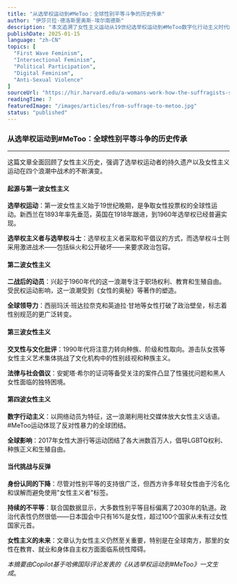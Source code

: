 ```yaml
---
title: "从选举权运动到#MeToo：全球性别平等斗争的历史传承"
author: "伊莎贝拉·德洛斯里奥斯·埃尔南德斯"
description: "本文追溯了女性主义运动从19世纪选举权运动到#MeToo数字化行动主义时代的演变历程。文章探讨了女性主义的四个浪潮、其历史背景，以及性别平等面临的持续全球挑战，包括政治参与、生育权利和社会污名化问题。"
publishDate: 2025-01-15
language: "zh-CN"
topics: [
  "First Wave Feminism",
  "Intersectional Feminism",
  "Political Participation",
  "Digital Feminism",
  "Anti-Sexual Violence"
]
sourceUrl: "https://hir.harvard.edu/a-womans-work-how-the-suffragists-shaped-modern-politics/"
readingTime: 7
featuredImage: "/images/articles/from-suffrage-to-metoo.jpg"
status: "published"
---
```

### **从选举权运动到#MeToo：全球性别平等斗争的历史传承**

---

这篇文章全面回顾了女性主义历史，强调了选举权运动者的持久遗产以及女性主义运动在四个浪潮中战术的不断演变。

#### **起源与第一波女性主义**

**选举权运动**：第一波女性主义始于19世纪晚期，是争取女性投票权的全球性运动。新西兰在1893年率先垂范，英国在1918年跟进，到1960年选举权已经普遍实现。

**选举权主义者与选举权斗士**：选举权主义者采取和平倡议的方式，而选举权斗士则采用激进战术——包括纵火和公开破坏——来要求政治包容。

#### **第二波女性主义**

**二战后的动员**：兴起于1960年代的这一浪潮专注于职场权利、教育和生殖自由。受民权运动影响，这一浪潮受到《女性的奥秘》等著作的塑造。

**全球领导力**：西丽玛沃·班达拉奈克和英迪拉·甘地等女性打破了政治壁垒，标志着性别规范的更广泛转变。

#### **第三波女性主义**

**交叉性与文化批评**：1990年代将注意力转向种族、阶级和性取向。游击队女孩等女性主义艺术集体挑战了文化机构中的性别歧视和种族主义。

**法律与社会倡议**：安妮塔·希尔的证词等备受关注的案件凸显了性骚扰问题和黑人女性面临的独特困境。

#### **第四波女性主义**

**数字行动主义**：以网络动员为特征，这一浪潮利用社交媒体放大女性主义话语。#MeToo运动体现了反对性暴力的全球团结。

**全球影响**：2017年女性大游行等运动团结了各大洲数百万人，倡导LGBTQ权利、种族正义和生殖自由。

#### **当代挑战与反弹**

**身份认同的下降**：尽管对性别平等的支持很广泛，但西方许多年轻女性由于污名化和误解而避免使用"女性主义者"标签。

**持续的不平等**：联合国数据显示，大多数性别平等目标偏离了2030年的轨道。政治代表性仍然很低——日本国会中只有16%是女性，超过100个国家从未有过女性国家元首。

**女性主义的未来**：文章认为女性主义仍然至关重要，特别是在全球南方，那里的女性在教育、就业和身体自主权方面面临系统性障碍。

*本摘要由Copilot基于哈佛国际评论发表的《从选举权运动到#MeToo》一文生成*。